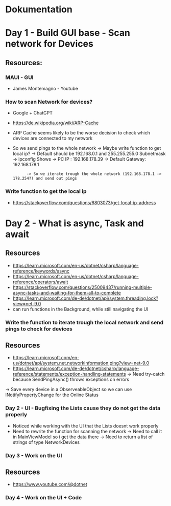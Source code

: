 # Dokumentation

# Day 1 - Build GUI base - Scan network for Devices 
## Resources:

### MAUI - GUI 
- James Montemagno - Youtube

### How to scan Network for devices?

- Google + ChatGPT
- https://de.wikipedia.org/wiki/ARP-Cache 
- ARP Cache seems likely to be the worse decision to check which devices are connected to my network
- So we send pings to the whole network 
		-> Maybe write function to get local ip? 
			-> Default should be 192.168.0.1 and 255.255.255.0 Subnetmask
			-> ipconfig Shows 
					-> PC IP : 192.168.178.39
					-> Default Gateway: 192.168.178.1

			-> So we iterate trough the whole network (192.168.178.1 -> 178.254?) and send out pings

### Write function to get the local ip
- https://stackoverflow.com/questions/6803073/get-local-ip-address 

# Day 2 - What is async, Task and await
## Resources

- https://learn.microsoft.com/en-us/dotnet/csharp/language-reference/keywords/async
- https://learn.microsoft.com/en-us/dotnet/csharp/language-reference/operators/await
- https://stackoverflow.com/questions/25009437/running-multiple-async-tasks-and-waiting-for-them-all-to-complete
- https://learn.microsoft.com/de-de/dotnet/api/system.threading.lock?view=net-9.0
- can run functions in the Background, while still navigating the UI 

### Write the function to iterate trough the local network and send pings to check for devices
## Resources
- https://learn.microsoft.com/en-us/dotnet/api/system.net.networkinformation.ping?view=net-9.0
- https://learn.microsoft.com/de-de/dotnet/csharp/language-reference/statements/exception-handling-statements
	-> Need try-catch because SendPingAsync() throws exceptions on errors

-> Save every device in a ObserveableObject so we can use INotifyPropertyChange for the Online Status
	
### Day 2 - UI - Bugfixing the Lists cause they do not get the data properly

- Noticed while working with the UI that the Lists doesnt work properly 
- Need to rewrite the function for scanning the network
	-> Need to call it in MainViewModel so i get the data there
		-> Need to return a list of strings of type NetworkDevices

### Day 3 - Work on the UI
## Resources
- https://www.youtube.com/@dotnet

### Day 4 - Work on the UI + Code


